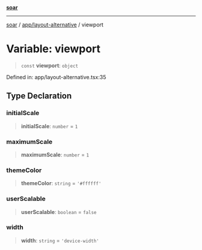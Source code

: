 [**soar**](../../../README.md)

***

[soar](../../../modules.md) / [app/layout-alternative](../README.md) / viewport

# Variable: viewport

> `const` **viewport**: `object`

Defined in: app/layout-alternative.tsx:35

## Type Declaration

### initialScale

> **initialScale**: `number` = `1`

### maximumScale

> **maximumScale**: `number` = `1`

### themeColor

> **themeColor**: `string` = `'#ffffff'`

### userScalable

> **userScalable**: `boolean` = `false`

### width

> **width**: `string` = `'device-width'`
